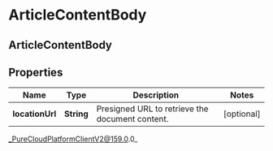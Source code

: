 # ArticleContentBody

## ArticleContentBody

## Properties

|Name | Type | Description | Notes|
|------------ | ------------- | ------------- | -------------|
| **locationUrl** | **String** | Presigned URL to retrieve the document content. | [optional] |



_PureCloudPlatformClientV2@159.0.0_
